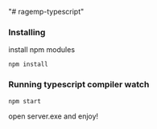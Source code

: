 "# ragemp-typescript" 

### Installing

install npm modules

```
npm install
```


### Running typescript compiler watch

```
npm start
```

open server.exe and enjoy!